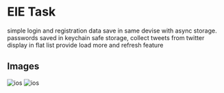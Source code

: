 # ElE Task

simple login and registration data save in same devise with async storage.
passwords saved in keychain safe storage,
collect tweets from twitter display in flat list provide load more and refresh feature 

## Images
![ios](https://user-images.githubusercontent.com/17417486/60401834-60e4ac00-9b87-11e9-95e5-235621c1acbc.png)
![ios](https://user-images.githubusercontent.com/17417486/60401868-c5a00680-9b87-11e9-82b6-211e051388b7.png)
